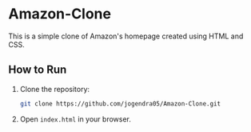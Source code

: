 # Amazon-Clone

This is a simple clone of Amazon's homepage created using HTML and CSS.

## How to Run

1. Clone the repository:
   ```sh
   git clone https://github.com/jogendra05/Amazon-Clone.git
2. Open `index.html` in your browser.
